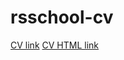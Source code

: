 # rsschool-cv
[CV link](https://m0r741n.github.io/rsschool-cv/cv)
[CV HTML link](https://m0r741n/rsschool-cv/)